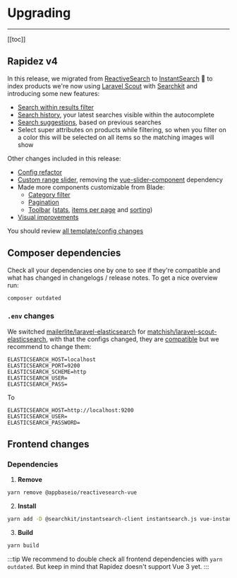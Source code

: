 # Upgrading

---

[[toc]]

## Rapidez v4

In this release, we migrated from [ReactiveSearch](https://github.com/appbaseio/reactivesearch/) to [InstantSearch](https://github.com/algolia/instantsearch) 🚀 to index products we're now using [Laravel Scout](https://github.com/laravel/scout) with [Searchkit](https://github.com/searchkit/searchkit) and introducing some new features:

- [Search within results filter](https://github.com/rapidez/core/blob/master/resources/views/listing/partials/filter/search.blade.php)
- [Search history](https://github.com/rapidez/core/pull/849), your latest searches visible within the autocomplete
- [Search suggestions](https://github.com/rapidez/core/pull/813), based on previous searches
- Select super attributes on products while filtering, so when you filter on a color this will be selected on all items so the matching images will show

Other changes included in this release:

- [Config refactor](https://github.com/rapidez/core/pull/769)
- [Custom range slider](https://github.com/rapidez/core/blob/master/resources/views/components/input/range-slider.blade.php), removing the [vue-slider-component](https://github.com/NightCatSama/vue-slider-component) dependency
- Made more components customizable from Blade:
    - [Category filter](https://github.com/rapidez/core/blob/master/resources/views/listing/partials/filter/category.blade.php)
    - [Pagination](https://github.com/rapidez/core/blob/master/resources/views/listing/partials/pagination.blade.php)
    - [Toolbar](https://github.com/rapidez/core/blob/master/resources/views/listing/partials/toolbar.blade.php) ([stats](https://github.com/rapidez/core/blob/master/resources/views/listing/partials/toolbar/stats.blade.php), [items per page](https://github.com/rapidez/core/blob/master/resources/views/listing/partials/toolbar/pages.blade.php) and [sorting](https://github.com/rapidez/core/blob/instantsearch/resources/views/listing/partials/toolbar/sorting.blade.php))
- [Visual improvements](https://github.com/rapidez/core/pull/832)

You should review [all template/config changes](https://github.com/rapidez/core/compare/3.x..master)

## Composer dependencies

Check all your dependencies one by one to see if they're compatible and what has changed in changelogs / release notes. To get a nice overview run:
```bash
composer outdated
```

### `.env` changes

We switched [mailerlite/laravel-elasticsearch](https://github.com/mailerlite/laravel-elasticsearch) for [matchish/laravel-scout-elasticsearch](https://github.com/matchish/laravel-scout-elasticsearch), with that the configs changed, they are [compatible](https://github.com/matchish/laravel-scout-elasticsearch/pull/307) but we recommend to change them:

```dotenv
ELASTICSEARCH_HOST=localhost
ELASTICSEARCH_PORT=9200
ELASTICSEARCH_SCHEME=http
ELASTICSEARCH_USER=
ELASTICSEARCH_PASS=
```
To
```dotenv
ELASTICSEARCH_HOST=http://localhost:9200
ELASTICSEARCH_USER=
ELASTICSEARCH_PASSWORD=
```

## Frontend changes

### Dependencies

1. **Remove**
```bash
yarn remove @appbaseio/reactivesearch-vue
```

2. **Install**
```bash
yarn add -D @searchkit/instantsearch-client instantsearch.js vue-instantsearch
```
3. **Build**
```bash
yarn build
```

:::tip
We recommend to double check all frontend dependencies with `yarn outdated`. But keep in mind that Rapidez doesn't support Vue 3 yet.
:::
